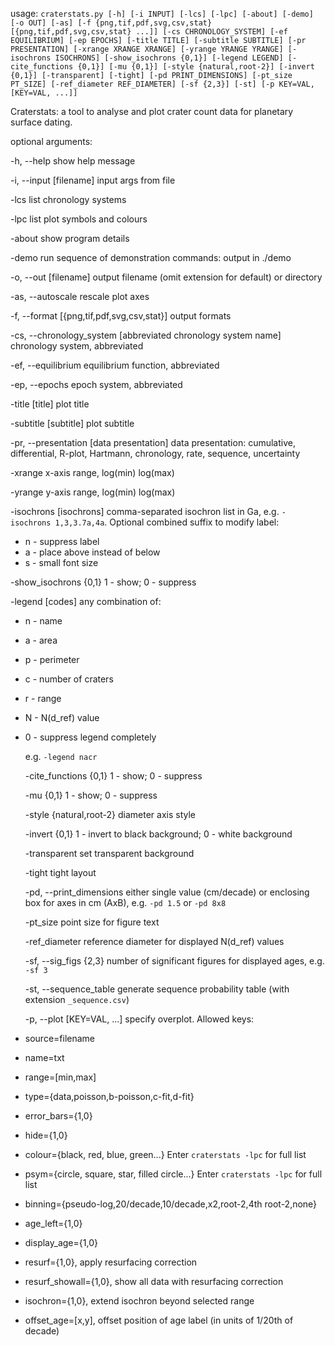 

usage: `craterstats.py [-h] [-i INPUT] [-lcs] [-lpc] [-about] [-demo] [-o OUT] [-as] [-f {png,tif,pdf,svg,csv,stat} [{png,tif,pdf,svg,csv,stat} ...]] [-cs CHRONOLOGY_SYSTEM] [-ef EQUILIBRIUM] [-ep EPOCHS] [-title TITLE]
                      [-subtitle SUBTITLE] [-pr PRESENTATION] [-xrange XRANGE XRANGE] [-yrange YRANGE YRANGE] [-isochrons ISOCHRONS] [-show_isochrons {0,1}] [-legend LEGEND] [-cite_functions {0,1}] [-mu {0,1}] [-style {natural,root-2}] [-invert {0,1}] [-transparent] [-tight]
                      [-pd PRINT_DIMENSIONS] [-pt_size PT_SIZE] [-ref_diameter REF_DIAMETER] [-sf {2,3}] [-st] [-p KEY=VAL, [KEY=VAL, ...]]`

Craterstats: a tool to analyse and plot crater count data for planetary surface dating.

optional arguments:

  -h, --help            show help message

  -i, --input [filename]   input args from file

  -lcs                  list chronology systems

  -lpc                  list plot symbols and colours

  -about                show program details

  -demo                 run sequence of demonstration commands: output in ./demo

  -o, --out [filename]   output filename (omit extension for default) or directory

  -as, --autoscale      rescale plot axes

  -f, --format [{png,tif,pdf,svg,csv,stat}] 
                        output formats

  -cs, --chronology_system [abbreviated chronology system name]
                        chronology system, abbreviated

  -ef, --equilibrium 
                        equilibrium function, abbreviated

  -ep, --epochs
                        epoch system, abbreviated

  -title [title]        plot title

  -subtitle [subtitle]  plot subtitle

  -pr, --presentation [data presentation]
                        data presentation: cumulative, differential, R-plot, Hartmann, chronology, rate, sequence, uncertainty

  -xrange 
                        x-axis range, log(min) log(max)

  -yrange
                        y-axis range, log(min) log(max)

  -isochrons [isochrons] comma-separated isochron list in Ga, e.g. `-isochrons 1,3,3.7a,4a`.
                        Optional combined suffix to modify label: 
  - n - suppress label
  - a - place above instead of below
  - s - small font size

  -show_isochrons {0,1}
                        1 - show; 0 - suppress

  -legend [codes]       any combination of: 
  
- n - name
- a - area 
- p - perimeter 
- c - number of craters
- r - range
- N - N(d_ref) value
- 0 - suppress legend completely

    e.g. `-legend nacr`


  -cite_functions {0,1}
                        1 - show; 0 - suppress

  -mu {0,1}             1 - show; 0 - suppress

  -style {natural,root-2}
                        diameter axis style

  -invert {0,1}         1 - invert to black background; 0 - white background

  -transparent          set transparent background

  -tight                tight layout

  -pd, --print_dimensions 
                        either single value (cm/decade) or enclosing box for axes in cm (AxB), e.g. `-pd 1.5` or `-pd 8x8`

  -pt_size              point size for figure text

  -ref_diameter 
                        reference diameter for displayed N(d_ref) values

  -sf, --sig_figs {2,3}
                        number of significant figures for displayed ages, e.g. `-sf 3`

  -st, --sequence_table
                        generate sequence probability table (with extension `_sequence.csv`)

  -p, --plot [KEY=VAL, ...]
                        specify overplot. Allowed keys: 
                        
- source=filename
- name=txt
- range=[min,max]
- type={data,poisson,b-poisson,c-fit,d-fit}
- error_bars={1,0}
- hide={1,0}
- colour={black, red, blue, green...} Enter `craterstats -lpc` for full list
- psym={circle, square, star, filled circle...} Enter `craterstats -lpc` for full list
- binning={pseudo-log,20/decade,10/decade,x2,root-2,4th root-2,none}
- age_left={1,0}
- display_age={1,0}
- resurf={1,0}, apply resurfacing correction
- resurf_showall={1,0}, show all data with resurfacing correction
- isochron={1,0}, extend isochron beyond selected range
- offset_age=[x,y], offset position of age label (in units of 1/20th of decade)
